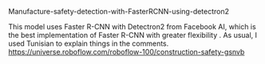 Manufacture-safety-detection-with-FasterRCNN-using-detectron2

This model uses Faster R-CNN with Detectron2 from Facebook AI, which is the best implementation of Faster R-CNN with greater flexibility . As usual, I used Tunisian to explain things in the comments.
https://universe.roboflow.com/roboflow-100/construction-safety-gsnvb
